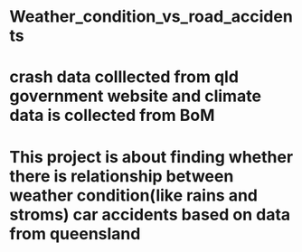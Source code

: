 # Weather_condition_vs_road_accidents
# crash data colllected from qld government website and climate data is collected from BoM
# This project is about finding whether there is relationship between weather condition(like rains and stroms) car accidents based on data from queensland
